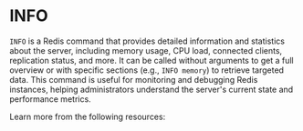 # INFO

`INFO` is a Redis command that provides detailed information and statistics about the server, including memory usage, CPU load, connected clients, replication status, and more. It can be called without arguments to get a full overview or with specific sections (e.g., `INFO memory`) to retrieve targeted data. This command is useful for monitoring and debugging Redis instances, helping administrators understand the server's current state and performance metrics.

Learn more from the following resources:

